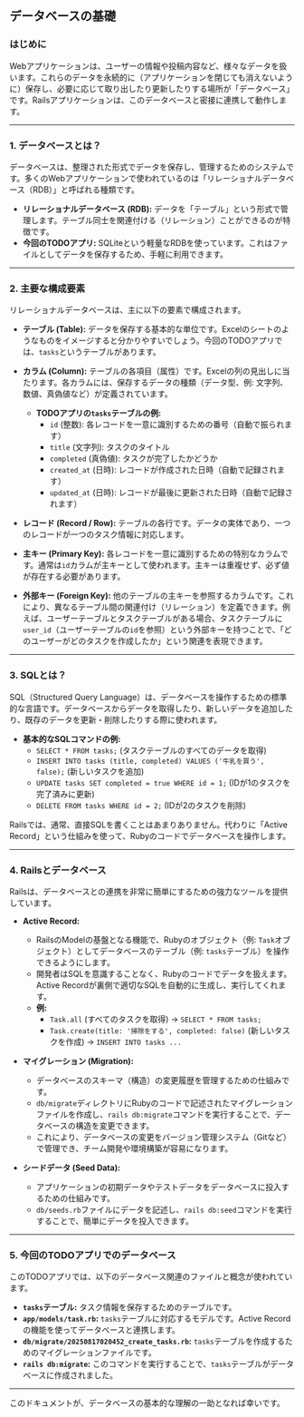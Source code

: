 ## データベースの基礎

### はじめに

Webアプリケーションは、ユーザーの情報や投稿内容など、様々なデータを扱います。これらのデータを永続的に（アプリケーションを閉じても消えないように）保存し、必要に応じて取り出したり更新したりする場所が「データベース」です。Railsアプリケーションは、このデータベースと密接に連携して動作します。

---

### 1. データベースとは？

データベースは、整理された形式でデータを保存し、管理するためのシステムです。多くのWebアプリケーションで使われているのは「リレーショナルデータベース（RDB）」と呼ばれる種類です。

*   **リレーショナルデータベース (RDB):** データを「テーブル」という形式で管理します。テーブル同士を関連付ける（リレーション）ことができるのが特徴です。
*   **今回のTODOアプリ:** SQLiteという軽量なRDBを使っています。これはファイルとしてデータを保存するため、手軽に利用できます。

---

### 2. 主要な構成要素

リレーショナルデータベースは、主に以下の要素で構成されます。

*   **テーブル (Table):** データを保存する基本的な単位です。Excelのシートのようなものをイメージすると分かりやすいでしょう。今回のTODOアプリでは、`tasks`というテーブルがあります。

*   **カラム (Column):** テーブルの各項目（属性）です。Excelの列の見出しに当たります。各カラムには、保存するデータの種類（データ型、例: 文字列、数値、真偽値など）が定義されています。
    *   **TODOアプリの`tasks`テーブルの例:**
        *   `id` (整数): 各レコードを一意に識別するための番号（自動で振られます）
        *   `title` (文字列): タスクのタイトル
        *   `completed` (真偽値): タスクが完了したかどうか
        *   `created_at` (日時): レコードが作成された日時（自動で記録されます）
        *   `updated_at` (日時): レコードが最後に更新された日時（自動で記録されます）

*   **レコード (Record / Row):** テーブルの各行です。データの実体であり、一つのレコードが一つのタスク情報に対応します。

*   **主キー (Primary Key):** 各レコードを一意に識別するための特別なカラムです。通常は`id`カラムが主キーとして使われます。主キーは重複せず、必ず値が存在する必要があります。

*   **外部キー (Foreign Key):** 他のテーブルの主キーを参照するカラムです。これにより、異なるテーブル間の関連付け（リレーション）を定義できます。例えば、ユーザーテーブルとタスクテーブルがある場合、タスクテーブルに`user_id`（ユーザーテーブルの`id`を参照）という外部キーを持つことで、「どのユーザーがどのタスクを作成したか」という関連を表現できます。

---

### 3. SQLとは？

SQL（Structured Query Language）は、データベースを操作するための標準的な言語です。データベースからデータを取得したり、新しいデータを追加したり、既存のデータを更新・削除したりする際に使われます。

*   **基本的なSQLコマンドの例:**
    *   `SELECT * FROM tasks;` (タスクテーブルのすべてのデータを取得)
    *   `INSERT INTO tasks (title, completed) VALUES ('牛乳を買う', false);` (新しいタスクを追加)
    *   `UPDATE tasks SET completed = true WHERE id = 1;` (IDが1のタスクを完了済みに更新)
    *   `DELETE FROM tasks WHERE id = 2;` (IDが2のタスクを削除)

Railsでは、通常、直接SQLを書くことはあまりありません。代わりに「Active Record」という仕組みを使って、Rubyのコードでデータベースを操作します。

---

### 4. Railsとデータベース

Railsは、データベースとの連携を非常に簡単にするための強力なツールを提供しています。

*   **Active Record:**
    *   RailsのModelの基盤となる機能で、Rubyのオブジェクト（例: `Task`オブジェクト）としてデータベースのテーブル（例: `tasks`テーブル）を操作できるようにします。
    *   開発者はSQLを意識することなく、Rubyのコードでデータを扱えます。Active Recordが裏側で適切なSQLを自動的に生成し、実行してくれます。
    *   **例:**
        *   `Task.all` (すべてのタスクを取得) → `SELECT * FROM tasks;`
        *   `Task.create(title: '掃除をする', completed: false)` (新しいタスクを作成) → `INSERT INTO tasks ...`

*   **マイグレーション (Migration):**
    *   データベースのスキーマ（構造）の変更履歴を管理するための仕組みです。
    *   `db/migrate`ディレクトリにRubyのコードで記述されたマイグレーションファイルを作成し、`rails db:migrate`コマンドを実行することで、データベースの構造を変更できます。
    *   これにより、データベースの変更をバージョン管理システム（Gitなど）で管理でき、チーム開発や環境構築が容易になります。

*   **シードデータ (Seed Data):**
    *   アプリケーションの初期データやテストデータをデータベースに投入するための仕組みです。
    *   `db/seeds.rb`ファイルにデータを記述し、`rails db:seed`コマンドを実行することで、簡単にデータを投入できます。

---

### 5. 今回のTODOアプリでのデータベース

このTODOアプリでは、以下のデータベース関連のファイルと概念が使われています。

*   **`tasks`テーブル:** タスク情報を保存するためのテーブルです。
*   **`app/models/task.rb`:** `tasks`テーブルに対応するモデルです。Active Recordの機能を使ってデータベースと連携します。
*   **`db/migrate/20250817020452_create_tasks.rb`:** `tasks`テーブルを作成するためのマイグレーションファイルです。
*   **`rails db:migrate`:** このコマンドを実行することで、`tasks`テーブルがデータベースに作成されました。

---

このドキュメントが、データベースの基本的な理解の一助となれば幸いです。

